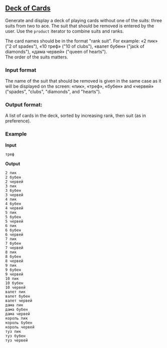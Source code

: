 ## [Deck of Cards](../../../solutions/3.4/34_f.py)

Generate and display a deck of playing cards without one of the suits: three suits from two to ace. The suit that should be removed is entered by the user. Use the `product` iterator to combine suits and ranks.

The card names should be in the format "rank suit". For example: «2 пик» ("2 of spades"), «10 треф» ("10 of clubs"), «валет бубен» ("jack of diamonds"), «дама червей» ("queen of hearts").\
The order of the suits matters.

### Input format

The name of the suit that should be removed is given in the same case as it will be displayed on the screen: «пик», «треф», «бубен» and «червей» ("spades", "clubs", "diamonds", and "hearts").

### Output format:

A list of cards in the deck, sorted by increasing rank, then suit (as in preference).

### Example

__Input__
```plaintext
треф
```

__Output__
```plaintext
2 пик
2 бубен
2 червей
3 пик
3 бубен
3 червей
4 пик
4 бубен
4 червей
5 пик
5 бубен
5 червей
6 пик
6 бубен
6 червей
7 пик
7 бубен
7 червей
8 пик
8 бубен
8 червей
9 пик
9 бубен
9 червей
10 пик
10 бубен
10 червей
валет пик
валет бубен
валет червей
дама пик
дама бубен
дама червей
король пик
король бубен
король червей
туз пик
туз бубен
туз червей
```